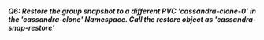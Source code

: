 ##### Q6: Restore the group snapshot to a different PVC 'cassandra-clone-0' in the 'cassandra-clone' Namespace. Call the restore object as  'cassandra-snap-restore'
